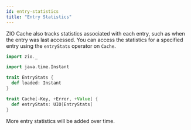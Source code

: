 ```yaml
---
id: entry-statistics
title: "Entry Statistics"
---
```


ZIO Cache also tracks statistics associated with each entry, such as when the entry was last accessed. You can access the statistics for a specified entry using the `entryStats` operator on `Cache`.

```scala mdoc
import zio._

import java.time.Instant

trait EntryStats {
  def loaded: Instant
}

trait Cache[-Key, +Error, +Value] {
  def entryStats: UIO[EntryStats]
}
```

More entry statistics will be added over time.
